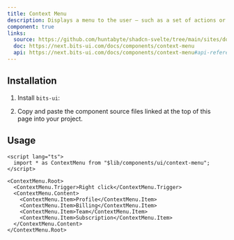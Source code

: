 ```yaml
---
title: Context Menu
description: Displays a menu to the user — such as a set of actions or functions — triggered by right click.
component: true
links:
  source: https://github.com/huntabyte/shadcn-svelte/tree/main/sites/docs/src/lib/registry/default/ui/context-menu
  doc: https://next.bits-ui.com/docs/components/context-menu
  api: https://next.bits-ui.com/docs/components/context-menu#api-reference
---
```


<script>
    import { ComponentPreview, ManualInstall, PMAddComp, PMInstall } from '$lib/components/docs'
</script>

<ComponentPreview name="context-menu-demo">

<div></div>

</ComponentPreview>

## Installation

<PMAddComp name="context-menu" />

<ManualInstall>

1. Install `bits-ui`:

<PMInstall command="bits-ui -D" />

2. Copy and paste the component source files linked at the top of this page into your project.

</ManualInstall>

## Usage

```svelte
<script lang="ts">
  import * as ContextMenu from "$lib/components/ui/context-menu";
</script>

<ContextMenu.Root>
  <ContextMenu.Trigger>Right click</ContextMenu.Trigger>
  <ContextMenu.Content>
    <ContextMenu.Item>Profile</ContextMenu.Item>
    <ContextMenu.Item>Billing</ContextMenu.Item>
    <ContextMenu.Item>Team</ContextMenu.Item>
    <ContextMenu.Item>Subscription</ContextMenu.Item>
  </ContextMenu.Content>
</ContextMenu.Root>
```
